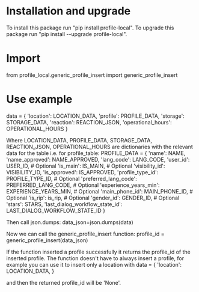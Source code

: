 # Installation and upgrade
To install this package run "pip install profile-local".
To upgrade this package run "pip install --upgrade profile-local".

# Import 
from profile_local.generic_profile_insert import generic_profile_insert

# Use example
data =  {
            'location': LOCATION_DATA,
            'profile': PROFILE_DATA,
            'storage': STORAGE_DATA,
            'reaction': REACTION_JSON,
            'operational_hours': OPERATIONAL_HOURS
}

Where LOCATION_DATA, PROFILE_DATA, STORAGE_DATA, REACTION_JSON, OPERATIONAL_HOURS are dictionaries with the relevant data for the table
i.e. for profile_table:
PROFILE_DATA = {
    'name': NAME,
    'name_approved': NAME_APPROVED,
    'lang_code': LANG_CODE,
    'user_id': USER_ID,     # Optional
    'is_main': IS_MAIN,     # Optional
    'visibility_id': VISIBILITY_ID,
    'is_approved': IS_APPROVED,
    'profile_type_id': PROFILE_TYPE_ID,     # Optional
    'preferred_lang_code': PREFERRED_LANG_CODE,     # Optional
    'experience_years_min': EXPERIENCE_YEARS_MIN,       # Optional
    'main_phone_id': MAIN_PHONE_ID,     # Optional
    'is_rip': is_rip,     # Optional
    'gender_id': GENDER_ID,     # Optional
    'stars': STARS,
    'last_dialog_workflow_state_id': LAST_DIALOG_WORKFLOW_STATE_ID
}

Then call json.dumps:
data_json=json.dumps(data)

Now we can call the generic_profile_insert function:
profile_id = generic_profile_insert(data_json)

If the function inserted a profile successfully it returns the profile_id of the inserted profile.
The function doesn't have to always insert a profile, for example you can use it to insert only a location with
data =  {
            'location': LOCATION_DATA,
}

and then the returned profile_id will be 'None'.